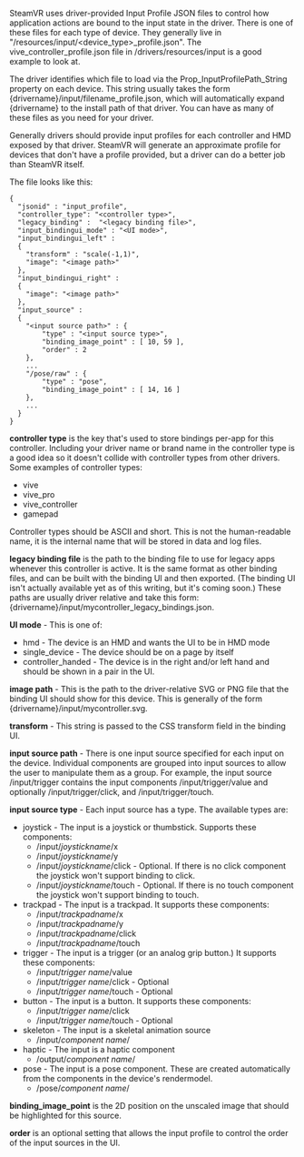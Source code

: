 SteamVR uses driver-provided Input Profile JSON files to control how application actions are bound to the input state in the driver. There is one of these files for each type of device. They generally live in "<driver dir>/resources/input/<device_type>_profile.json". The vive_controller_profile.json file in <steamvr>/drivers/resources/input is a good example to look at.

The driver identifies which file to load via the Prop_InputProfilePath_String property on each device. This string usually takes the form {drivername}/input/filename_profile.json, which will automatically expand {drivername} to the install path of that driver. You can have as many of these files as you need for your driver.

Generally drivers should provide input profiles for each controller and HMD exposed by that driver. SteamVR will generate an approximate profile for devices that don't have a profile provided, but a driver can do a better job than SteamVR itself.

The file looks like this:
```
{
  "jsonid" : "input_profile",
  "controller_type": "<controller type>",
  "legacy_binding" :  "<legacy binding file>",
  "input_bindingui_mode" : "<UI mode>",
  "input_bindingui_left" :
  {
    "transform" : "scale(-1,1)",
    "image": "<image path>"
  },
  "input_bindingui_right" :
  {
    "image": "<image path>"
  },
  "input_source" :
  {
    "<input source path>" : { 
        "type" : "<input source type>",
        "binding_image_point" : [ 10, 59 ],
        "order" : 2
    },
    ...
    "/pose/raw" : {
        "type" : "pose",
        "binding_image_point" : [ 14, 16 ]
    },
    ...
  }
}
```

**controller type** is the key that's used to store bindings per-app for this controller. Including your driver name or brand name in the controller type is a good idea so it doesn't collide with controller types from other drivers. Some examples of controller types:

* vive
* vive_pro
* vive_controller
* gamepad

Controller types should be ASCII and short. This is not the human-readable name, it is the internal name that will be stored in data and log files.

**legacy binding file** is the path to the binding file to use for legacy apps whenever this controller is active. It is the same format as other binding files, and can be built with the binding UI and then exported. (The binding UI isn't actually available yet as of this writing, but it's coming soon.)  These paths are usually driver relative and take this form: {drivername}/input/mycontroller_legacy_bindings.json.

**UI mode** - This is one of:

* hmd - The device is an HMD and wants the UI to be in HMD mode
* single_device - The device should be on a page by itself
* controller_handed - The device is in the right and/or left hand and should be shown in a pair in the UI.

**image path** - This is the path to the driver-relative SVG or PNG file that the binding UI should show for this device. This is generally of the form {drivername}/input/mycontroller.svg.  

**transform** - This string is passed to the CSS transform field in the binding UI.

**input source path** - There is one input source specified for each input on the device. Individual components are grouped into input sources to allow the user to manipulate them as a group. For example, the input source /input/trigger contains the input components /input/trigger/value and optionally /input/trigger/click, and /input/trigger/touch.

**input source type** - Each input source has a type. The available types are:
* joystick - The input is a joystick or thumbstick. Supports these components:
  * /input/_joystickname_/x
  * /input/_joystickname_/y
  * /input/_joystickname_/click - Optional. If there is no click component the joystick won't support binding to click.
  * /input/_joystickname_/touch - Optional. If there is no touch component the joystick won't support binding to touch.
* trackpad - The input is a trackpad. It supports these components:
  * /input/_trackpadname_/x
  * /input/_trackpadname_/y
  * /input/_trackpadname_/click
  * /input/_trackpadname_/touch
* trigger - The input is a trigger (or an analog grip button.) It supports these components:
  * /input/_trigger name_/value
  * /input/_trigger name_/click - Optional
  * /input/_trigger name_/touch - Optional
* button - The input is a button. It supports these components:
  * /input/_trigger name_/click
  * /input/_trigger name_/touch - Optional
* skeleton - The input is a skeletal animation source
  * /input/_component name_/
* haptic - The input is a haptic component
  * /output/_component name_/
* pose - The input is a pose component. These are created automatically from the components in the device's rendermodel.
  * /pose/_component name_/


**binding_image_point** is the 2D position on the unscaled image that should be highlighted for this source.

**order** is an optional setting that allows the input profile to control the order of the input sources in the UI.
